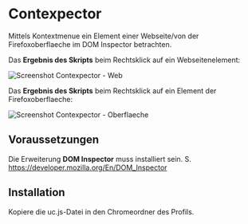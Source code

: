 # Contexpector
Mittels Kontextmenue ein Element einer Webseite/von der Firefoxoberflaeche im DOM Inspector betrachten.

Das **Ergebnis des Skripts** beim Rechtsklick auf ein Webseitenelement:

![Screenshot Contexpector - Web](https://github.com/ardiman/userChrome.js/raw/master/contexpector/scr_contexp_web.png)

Das **Ergebnis des Skripts** beim Rechtsklick auf ein Element der Firefoxoberflaeche:

![Screenshot Contexpector - Oberflaeche](https://github.com/ardiman/userChrome.js/raw/master/contexpector/scr_contexp_fx.png)

## Voraussetzungen
Die Erweiterung **DOM Inspector** muss installiert sein. S. https://developer.mozilla.org/En/DOM_Inspector

## Installation
Kopiere die uc.js-Datei in den Chromeordner des Profils.

